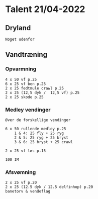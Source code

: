 # Talent 21/04-2022

## Dryland
    Noget udenfor

## Vandtræning
### Opvarmning
    4 x 50 vf p.25
    6 x 25 vf ben p.25
    2 x 25 fedtmule crawl p.25
    2 x 25 (12,5 dyk /  12,5 vf) p.25
    2 x 25 skode p.25

### Medley vendinger
    Øver de forskellige vendinger

    6 x 50 rullende medley p.25
        1 & 4: 25 fly + 25 ryg
        2 & 5: 25 ryg + 25 bryst
        3 & 6: 25 bryst + 25 crawl
    
    2 x 25 vf løs p.15

    100 IM

### Afsvømning
    2 x 25 vf p.20
    2 x 25 (12.5 dyk / 12.5 delfinhop) p.20
    banetorv & vendeflag